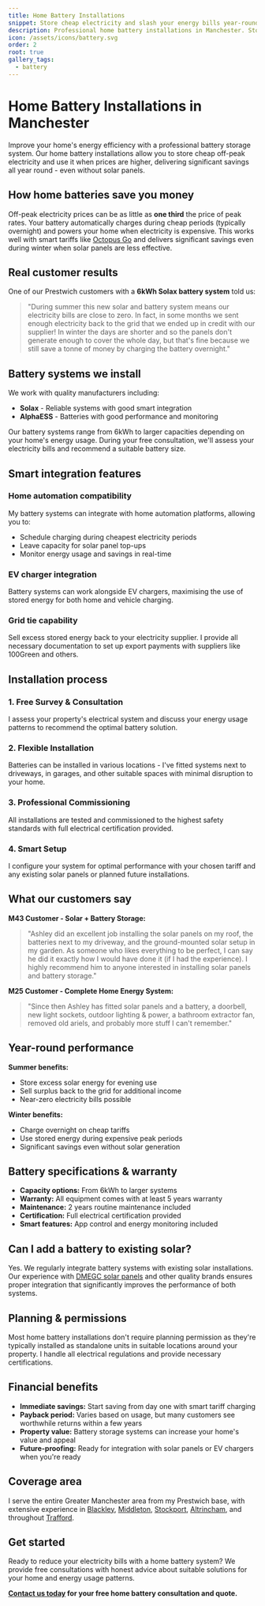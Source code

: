 ```yaml
---
title: Home Battery Installations
snippet: Store cheap electricity and slash your energy bills year-round.
description: Professional home battery installations in Manchester. Store cheap off-peak electricity and use it when prices are high. Works with or without solar panels.
icon: /assets/icons/battery.svg
order: 2
root: true
gallery_tags:
  - battery
---
```


# Home Battery Installations in Manchester

Improve your home's energy efficiency with a professional battery storage system. Our home battery installations allow you to store cheap off-peak electricity and use it when prices are higher, delivering significant savings all year round - even without solar panels.

## How home batteries save you money

Off-peak electricity prices can be as little as **one third** the price of peak rates. Your battery automatically charges during cheap periods (typically overnight) and powers your home when electricity is expensive. This works well with smart tariffs like [Octopus Go](https://octopus.energy/tariffs/) and delivers significant savings even during winter when solar panels are less effective.

## Real customer results

One of our Prestwich customers with a **6kWh Solax battery system** told us:

> "During summer this new solar and battery system means our electricity bills are close to zero. In fact, in some months we sent enough electricity back to the grid that we ended up in credit with our supplier! In winter the days are shorter and so the panels don't generate enough to cover the whole day, but that's fine because we still save a tonne of money by charging the battery overnight."

## Battery systems we install

We work with quality manufacturers including:

- **Solax** - Reliable systems with good smart integration
- **AlphaESS** - Batteries with good performance and monitoring

Our battery systems range from 6kWh to larger capacities depending on your home's energy usage. During your free consultation, we'll assess your electricity bills and recommend a suitable battery size.

## Smart integration features

### Home automation compatibility

My battery systems can integrate with home automation platforms, allowing you to:

- Schedule charging during cheapest electricity periods
- Leave capacity for solar panel top-ups
- Monitor energy usage and savings in real-time

### EV charger integration

Battery systems can work alongside EV chargers, maximising the use of stored energy for both home and vehicle charging.

### Grid tie capability

Sell excess stored energy back to your electricity supplier. I provide all necessary documentation to set up export payments with suppliers like 100Green and others.

## Installation process

### 1. Free Survey & Consultation

I assess your property's electrical system and discuss your energy usage patterns to recommend the optimal battery solution.

### 2. Flexible Installation

Batteries can be installed in various locations - I've fitted systems next to driveways, in garages, and other suitable spaces with minimal disruption to your home.

### 3. Professional Commissioning

All installations are tested and commissioned to the highest safety standards with full electrical certification provided.

### 4. Smart Setup

I configure your system for optimal performance with your chosen tariff and any existing solar panels or planned future installations.

## What our customers say

**M43 Customer - Solar + Battery Storage:**

> "Ashley did an excellent job installing the solar panels on my roof, the batteries next to my driveway, and the ground-mounted solar setup in my garden. As someone who likes everything to be perfect, I can say he did it exactly how I would have done it (if I had the experience). I highly recommend him to anyone interested in installing solar panels and battery storage."

**M25 Customer - Complete Home Energy System:**

> "Since then Ashley has fitted solar panels and a battery, a doorbell, new light sockets, outdoor lighting & power, a bathroom extractor fan, removed old ariels, and probably more stuff I can't remember."

## Year-round performance

**Summer benefits:**

- Store excess solar energy for evening use
- Sell surplus back to the grid for additional income
- Near-zero electricity bills possible

**Winter benefits:**

- Charge overnight on cheap tariffs
- Use stored energy during expensive peak periods
- Significant savings even without solar generation

## Battery specifications & warranty

- **Capacity options:** From 6kWh to larger systems
- **Warranty:** All equipment comes with at least 5 years warranty
- **Maintenance:** 2 years routine maintenance included
- **Certification:** Full electrical certification provided
- **Smart features:** App control and energy monitoring included

## Can I add a battery to existing solar?

Yes. We regularly integrate battery systems with existing solar installations. Our experience with [DMEGC solar panels](/dmegc-solar-panel-installer-manchester/) and other quality brands ensures proper integration that significantly improves the performance of both systems.

## Planning & permissions

Most home battery installations don't require planning permission as they're typically installed as standalone units in suitable locations around your property. I handle all electrical regulations and provide necessary certifications.

## Financial benefits

- **Immediate savings:** Start saving from day one with smart tariff charging
- **Payback period:** Varies based on usage, but many customers see worthwhile returns within a few years
- **Property value:** Battery storage systems can increase your home's value and appeal
- **Future-proofing:** Ready for integration with solar panels or EV chargers when you're ready

## Coverage area

I serve the entire Greater Manchester area from my Prestwich base, with extensive experience in [Blackley](/services/solar-and-battery-installations/blackley/), [Middleton](/services/solar-and-battery-installations/middleton/), [Stockport](/services/solar-and-battery-installations/stockport/), [Altrincham](/services/solar-and-battery-installations/altrincham/), and throughout [Trafford](/services/solar-and-battery-installations/trafford/).

## Get started

Ready to reduce your electricity bills with a home battery system? We provide free consultations with honest advice about suitable solutions for your home and energy usage patterns.

**[Contact us today](/contact/) for your free home battery consultation and quote.**
